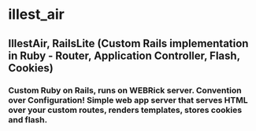 # illest_air
## IllestAir, RailsLite (Custom Rails implementation in Ruby - Router, Application Controller, Flash, Cookies) 
### Custom Ruby on Rails, runs on WEBRick server. Convention over Configuration! Simple web app server that serves HTML over your custom routes, renders templates, stores cookies and flash.
